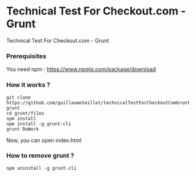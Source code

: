 # Technical Test For Checkout.com - Grunt
Technical Test For Checkout.com - Grunt

### Prerequisites

You need npm : https://www.npmjs.com/package/download

### How it works ?

```
git clone https://github.com/guillaumeteillet/technicalTestForCheckoutComGrunt grunt
cd grunt/files
npm install
npm install -g grunt-cli
grunt DoWork
```

Now, you can open index.html

### How to remove grunt ?

```
npm uninstall -g grunt-cli
```
